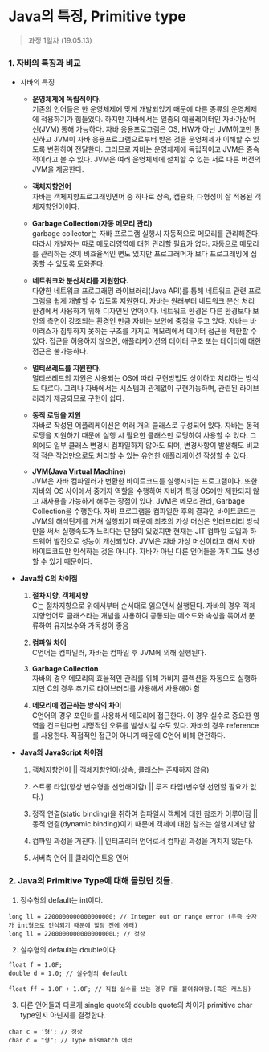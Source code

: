 Java의 특징, Primitive type
=========
> 과정 1일차 (19.05.13)

### 1. 자바의 특징과 비교

- 자바의 특징
    - __운영체제에 독립적이다.__
        <br>기존의 언어들은 한 운영체제에 맞게 개발되었기 때문에 다른 종류의 운영체제에 적용하기가 힘들었다. 하지만 자바에서는 일종의 에뮬레이터인 자바가상머신(JVM) 통해 가능하다. 자바 응용프로그램은 OS, HW가 아닌 JVM하고만 통신하고 JVM이 자바 응용프로그램으로부터 받은 것을 운영체제가 이해할 수 있도록 변환하여 전달한다. 그러므로 자바는 운영체제에 독립적이고 JVM은 종속적이라고 볼 수 있다. JVM은 여러 운영체제에 설치할 수 있는 서로 다른 버전의 JVM을 제공한다.

    - __객체지향언어__
        <br>자바는 객체지향프로그래밍언어 중 하나로 상속, 캡슐화, 다형성이 잘 적용된 객체지향언어이다.

    - __Garbage Collection(자동 메모리 관리)__
        <br>garbage collector는 자바 프로그램 실행시 자동적으로 메모리를 관리해준다. 따라서 개발자는 따로 메모리영역에 대한 관리할 필요가 없다. 자동으로 메모리를 관리하는 것이 비효율적인 면도 있지만 프로그래머가 보다 프로그래밍에 집중할 수 있도록 도와준다.

    - __네트워크와 분산처리를 지원한다.__
        <br>다양한 네트워크 프로그래밍 라이브러리(Java API)를 통해 네트워크 관련 프로그램을 쉽게 개발할 수 있도록 지원한다. 
        자바는 원래부터 네트워크 분산 처리 환경에서 사용하기 위해 디자인된 언어이다. 네트워크 환경은 다른 환경보다 보안의 측면이 강조되는 환경인 만큼 자바는 보안에 중점을 두고 있다. 자바는 바이러스가 침투하지 못하는 구조를 가지고 메모리에서 데이터 접근을 제한할 수 있다. 접근을 허용하지 않으면, 애플리케이션의 데이터 구조 또는 데이터에 대한 접근은 불가능하다.

    - __멀티쓰레드를 지원한다.__
        <br>멀티쓰레드의 지원은 사용되는 OS에 따라 구현방법도 상이하고 처리하는 방식도 다르다. 그러나 자바에서는 시스템과 관계없이 구현가능하며, 관련된 라이브러리가 제공되므로 구현이 쉽다.

    - __동적 로딩을 지원__
        <br>자바로 작성된 어플리케이션은 여러 개의 클래스로 구성되어 있다. 자바는 동적 로딩을 지원하기 때문에 실행 시 필요한 클래스만 로딩하여 사용할 수 있다. 그 외에도 일부 클래스 변경시 컴파일하지 않아도 되며, 변경사항이 발생해도 비교적 적은 작업만으로도 처리할 수 있는 유연한 애플리케이션 작성할 수 있다.

    - __JVM(Java Virtual Machine)__
        <br>JVM은 자바 컴파일러가 변환한 바이트코드를 실행시키는 프로그램이다. 또한 자바와 OS 사이에서 중개자 역할을 수행하여 자바가 특정 OS에만 제한되지 않고 재사용을 가능하게 해주는 장점이 있다. JVM은 메모리관리, Garbage Collection을 수행한다.
        자바 프로그램을 컴파일한 후의 결과인 바이트코드는 JVM의 해석단계를 거쳐 실행되기 때문에 최초의 가상 머신은 인터프리티 방식만을 써서 실행속도가 느리다는 단점이 있었지만 현재는 JIT 컴파일 도입과 하드웨어 발전으로 성능이 개선되었다.
        JVM은 자바 가상 머신이라고 해서 자바 바이트코드만 인식하는 것은 아니다. 자바가 아닌 다른 언어들을 가지고도 생성할 수 있기 때문이다.

- __Java와 C의 차이점__
    1.	__절차지향, 객체지향__
    <br>C는 절차지향으로 위에서부터 순서대로 읽으면서 실행된다.
    자바의 경우 객체지향언어로 클래스라는 개념을 사용하여 공통되는 메소드와 속성을 묶어서 분류하여 유지보수와 가독성이 좋음
    
    2.	__컴파일 차이__
    <br>C언어는 컴파일러, 자바는 컴파일 후 JVM에 의해 실행된다.
    
    3.	__Garbage Collection__
    <br>자바의 경우 메모리의 효율적인 관리를 위해 가비지 콜렉션을 자동으로 실행하지만 C의 경우 추가로 라이브러리를 사용해서 사용해야 함

    4.	__메모리에 접근하는 방식의 차이__
    <br>C언어의 경우 포인터를 사용해서 메모리에 접근한다. 이 경우 실수로 중요한 영역을 건드린다면 치명적인 오류를 발생시킬 수도 있다. 자바의 경우 reference를 사용한다. 직접적인 접근이 아니기 때문에 C언어 비해 안전하다.

- __Java와 JavaScript 차이점__

    1. 객체지향언어 || 객체지향언어(상속, 클래스는 존재하지 않음)
    
    2. 스트롱 타입(항상 변수형을 선언해야함) || 루즈 타입(변수형 선언할 필요가 없다.)
    
    3. 정적 연결(static binding)을 취하여 컴파일시 객체에 대한 참조가 이루어짐 || 동적 연결(dynamic binding)이기 때문에 객체에 대한 참조는 실행시에만 함
    
    4. 컴파일 과정을 거친다. || 인터프리터 언어로서 컴파일 과정을 거치지 않는다.

    5. 서버측 언어 || 클라이언트용 언어


### 2. Java의 Primitive Type에 대해 몰랐던 것들.

1. 정수형의 default는 int이다.
<pre><code>long ll = 2200000000000000000; // Integer out or range error (우측 숫자가 int형으로 인식되기 때문에 할당 전에 에러)
long ll = 2200000000000000000L; // 정상
</code></pre>

2. 실수형의 default는 double이다.
<pre><code>float f = 1.0F; 
double d = 1.0; // 실수형의 default

float ff = 1.0F + 1.0F; // 직접 실수를 쓰는 경우 F를 붙여줘야함.(혹은 캐스팅)
</code></pre>

3. 다른 언어들과 다르게 single quote와 double quote의 차이가 primitive char type인지 아닌지를 결정한다.
<pre><code>char c = '형'; // 정상
char c = "형"; // Type mismatch 에러
</code></pre>
